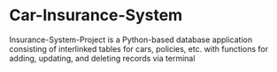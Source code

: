 # Car-Insurance-System
Insurance-System-Project is a Python-based database application consisting of interlinked tables for cars, policies, etc. with functions for adding, updating, and deleting records via terminal

